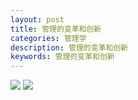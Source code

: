 ```yaml
---
layout: post
title: 管理的变革和创新
categories: 管理学
description: 管理的变革和创新
keywords: 管理的变革和创新
---
```

<img src="https://cdn.jsdelivr.net/gh/whooc/ruyipic/glbgcx.png">
<img src="https://cdn.jsdelivr.net/gh/whooc/ruyipic/glbgcx1.png">
